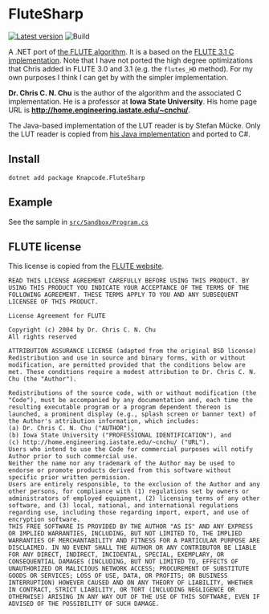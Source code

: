 # FluteSharp

[![Latest version](https://img.shields.io/nuget/v/Knapcode.FluteSharp)](https://www.nuget.org/packages/Knapcode.FluteSharp) ![Build](https://github.com/joelverhagen/FluteSharp/workflows/Build/badge.svg)

A .NET port of [the FLUTE algorithm](https://home.engineering.iastate.edu/~cnchu/flute.html). It is a based on the [FLUTE 3.1 C implementation](https://home.engineering.iastate.edu/~cnchu/flute-3.1/flute-3.1.tgz). Note that I have not ported the high degree optimizations that Chris added in FLUTE 3.0 and 3.1 (e.g. the `flutes_HD` method). For my own purposes I think I can get by with the simpler implementation.

**Dr. Chris C. N. Chu** is the author of the algorithm and the associated C implementation. He is a professor at **Iowa State University**. His home page URL is **http://home.engineering.iastate.edu/~cnchu/**.

The Java-based implementation of the LUT reader is by Stefan Mücke. Only the LUT reader is copied from [his Java implementation](https://home.engineering.iastate.edu/~cnchu/Flute.java) and ported to C#.

## Install

```plaintext
dotnet add package Knapcode.FluteSharp
```

## Example

See the sample in [`src/Sandbox/Program.cs`](https://github.com/joelverhagen/FluteSharp/blob/main/src/Sandbox/Program.cs)

## FLUTE license

This license is copied from the [FLUTE website](https://home.engineering.iastate.edu/~cnchu/flute.html#License).

```plaintext
READ THIS LICENSE AGREEMENT CAREFULLY BEFORE USING THIS PRODUCT. BY USING THIS PRODUCT YOU INDICATE YOUR ACCEPTANCE OF THE TERMS OF THE FOLLOWING AGREEMENT. THESE TERMS APPLY TO YOU AND ANY SUBSEQUENT LICENSEE OF THIS PRODUCT.

License Agreement for FLUTE

Copyright (c) 2004 by Dr. Chris C. N. Chu
All rights reserved

ATTRIBUTION ASSURANCE LICENSE (adapted from the original BSD license) Redistribution and use in source and binary forms, with or without modification, are permitted provided that the conditions below are met. These conditions require a modest attribution to Dr. Chris C. N. Chu (the "Author").

Redistributions of the source code, with or without modification (the "Code"), must be accompanied by any documentation and, each time the resulting executable program or a program dependent thereon is launched, a prominent display (e.g., splash screen or banner text) of the Author's attribution information, which includes:
(a) Dr. Chris C. N. Chu ("AUTHOR"),
(b) Iowa State University ("PROFESSIONAL IDENTIFICATION"), and
(c) http://home.engineering.iastate.edu/~cnchu/ ("URL").
Users who intend to use the Code for commercial purposes will notify Author prior to such commercial use.
Neither the name nor any trademark of the Author may be used to endorse or promote products derived from this software without specific prior written permission.
Users are entirely responsible, to the exclusion of the Author and any other persons, for compliance with (1) regulations set by owners or administrators of employed equipment, (2) licensing terms of any other software, and (3) local, national, and international regulations regarding use, including those regarding import, export, and use of encryption software.
THIS FREE SOFTWARE IS PROVIDED BY THE AUTHOR "AS IS" AND ANY EXPRESS OR IMPLIED WARRANTIES, INCLUDING, BUT NOT LIMITED TO, THE IMPLIED WARRANTIES OF MERCHANTABILITY AND FITNESS FOR A PARTICULAR PURPOSE ARE DISCLAIMED. IN NO EVENT SHALL THE AUTHOR OR ANY CONTRIBUTOR BE LIABLE FOR ANY DIRECT, INDIRECT, INCIDENTAL, SPECIAL, EXEMPLARY, OR CONSEQUENTIAL DAMAGES (INCLUDING, BUT NOT LIMITED TO, EFFECTS OF UNAUTHORIZED OR MALICIOUS NETWORK ACCESS; PROCUREMENT OF SUBSTITUTE GOODS OR SERVICES; LOSS OF USE, DATA, OR PROFITS; OR BUSINESS INTERRUPTION) HOWEVER CAUSED AND ON ANY THEORY OF LIABILITY, WHETHER IN CONTRACT, STRICT LIABILITY, OR TORT (INCLUDING NEGLIGENCE OR OTHERWISE) ARISING IN ANY WAY OUT OF THE USE OF THIS SOFTWARE, EVEN IF ADVISED OF THE POSSIBILITY OF SUCH DAMAGE.
```